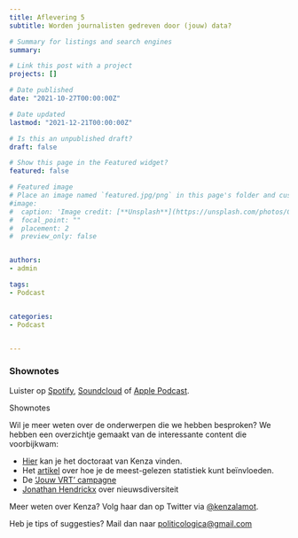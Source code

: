 ```yaml
---
title: Aflevering 5
subtitle: Worden journalisten gedreven door (jouw) data?

# Summary for listings and search engines
summary: 

# Link this post with a project
projects: []

# Date published
date: "2021-10-27T00:00:00Z"

# Date updated
lastmod: "2021-12-21T00:00:00Z"

# Is this an unpublished draft?
draft: false

# Show this page in the Featured widget?
featured: false

# Featured image
# Place an image named `featured.jpg/png` in this page's folder and customize its options here.
#image:
#  caption: 'Image credit: [**Unsplash**](https://unsplash.com/photos/CpkOjOcXdUY)'
#  focal_point: ""
#  placement: 2
#  preview_only: false


authors:
- admin

tags:
- Podcast


categories:
- Podcast


---
```




### Shownotes

Luister op [Spotify](https://open.spotify.com/episode/4pot1OmB0rGQifMxFLAycF?si=eqmXigo_SXq9HQHFhyYrwg), [Soundcloud](https://soundcloud.com/user-299897290/aflevering-5-hoe-gebruiken-journalisten-data) of [Apple Podcast](https://podcasts.apple.com/be/podcast/aflevering-5-worden-journalisten-gedreven-door-jouw-data/id1570392842?i=1000539841376).

Shownotes

Wil je meer weten over de onderwerpen die we hebben besproken? We hebben een overzichtje gemaakt van de interessante content die voorbijkwam:

* [Hier](https://medialibrary.uantwerpen.be/files/6881/1f75d918-b5e3-4c47-a09e-0268db7c8e4e.pdf) kan je het doctoraat van Kenza vinden.
* Het [artikel](https://www.nrc.nl/nieuws/2021/04/26/hoe-machtig-is-uw-klik-a4041334) over hoe je de meest-gelezen statistiek kunt beïnvloeden.
* De [‘Jouw VRT’ campagne](https://www.vrt.be/nl/jouw-vrt/) 
* [Jonathan Hendrickx](https://researchportal.vub.be/en/persons/jonathan-hendrickx/publications/) over nieuwsdiversiteit

Meer weten over Kenza? Volg haar dan op Twitter via [@kenzalamot](https://twitter.com/kenzalamot).

Heb je tips of suggesties? Mail dan naar politicologica@gmail.com



